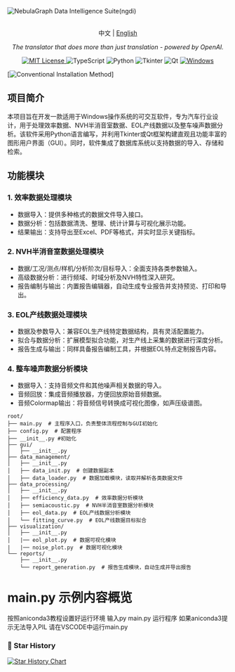 <picture>
  <source media="(prefers-color-scheme: dark)" srcset="https://user-images.githubusercontent.com/1651790/224081217-86521beb-1b69-4071-b195-f2ce0bb33db7.png">
  <img alt="NebulaGraph Data Intelligence Suite(ngdi)" src="https://user-images.githubusercontent.com/1651790/224081979-d3aa7867-94a6-4a85-a5d7-603e02360cee.png">
</picture>
<p align="center">
    <br> 中文 | <a href="README.md">English</a>
</p>
<p align="center">
    <em>The translator that does more than just translation - powered by OpenAI.</em>
</p>

<p align="center">
  <a href="LICENSE" target="_blank">
    <img alt="MIT License" src="https://img.shields.io/github/license/yetone/openai-translator.svg?style=flat-square" />
  </a>

  <!-- TypeScript Badge -->
  <img alt="TypeScript" src="https://img.shields.io/badge/-TypeScript-blue?style=flat-square&logo=typescript&logoColor=white" />

  <!-- Python Badge -->
  <img alt="Python" src="https://img.shields.io/badge/-Python-blue?style=flat-square&logo=python&logoColor=white" />

  <!-- Tkinter Badge -->
  <img alt="Tkinter" src="https://img.shields.io/badge/-Tkinter-blue?style=flat-square&logo=python&logoColor=white" />

  <!-- Qt Badge -->
  <img alt="Qt" src="https://img.shields.io/badge/-Qt-blue?style=flat-square&logo=qt&logoColor=white" />

  <!-- Windows Badge -->
  <a href="https://github.com/yetone/openai-translator/releases" target="_blank">
    <img alt="Windows" src="https://img.shields.io/badge/-Windows-blue?style=flat-square&logo=windows&logoColor=white" />
  </a>


</p>


[![Conventional Installation Method](https://img.shields.io/static/v1?label=&message=Conventional%20Installation%20Method&color=gray)]
## 项目简介
本项目旨在开发一款适用于Windows操作系统的可交互软件，专为汽车行业设计，用于处理效率数据、NVH半消音室数据、EOL产线数据以及整车噪声数据分析。该软件采用Python语言编写，并利用Tkinter或Qt框架构建直观且功能丰富的图形用户界面（GUI）。同时，软件集成了数据库系统以支持数据的导入、存储和检索。

## 功能模块

### 1. 效率数据处理模块
- 数据导入：提供多种格式的数据文件导入接口。
- 数据分析：包括数据清洗、整理、统计计算与可视化展示功能。
- 结果输出：支持导出至Excel、PDF等格式，并实时显示关键指标。

### 2. NVH半消音室数据处理模块
- 数据/工况/测点/样机/分析阶次/目标导入：全面支持各类参数输入。
- 高级数据分析：进行频域、时域分析及NVH特性深入研究。
- 报告编制与输出：内置报告编辑器，自动生成专业报告并支持预览、打印和导出。

### 3. EOL产线数据处理模块
- 数据及参数导入：兼容EOL生产线特定数据结构，具有灵活配置能力。
- 拟合与数据分析：扩展模型拟合功能，对生产线上采集的数据进行深度分析。
- 报告生成与输出：同样具备报告编制工具，并根据EOL特点定制报告内容。

### 4. 整车噪声数据分析模块
- 数据导入：支持音频文件和其他噪声相关数据的导入。
- 音频回放：集成音频播放器，方便回放原始音频数据。
- 音频Colormap输出：将音频信号转换成可视化图像，如声压级谱图。

```plaintext
root/
├── main.py  # 主程序入口，负责整体流程控制与GUI初始化
├── config.py  # 配置程序
├── __init__.py #初始化
├── gui/
│   ├── __init__.py
├── data_management/
│   ├── __init__.py
│   ├── data_init.py  # 创建数据副本
│   ├── data_loader.py  # 数据加载模块，读取并解析各类数据文件
├── data_processing/
│   ├── __init__.py
│   ├── efficiency_data.py  # 效率数据分析模块
│   ├── semiacoustic.py  # NVH半消音室数据分析模块
│   ├── eol_data.py  # EOL产线数据分析模块
│   └── fitting_curve.py  # EOL产线数据目标拟合
├── visualization/
│   ├── __init__.py
│   |── eol_plot.py  # 数据可视化模块
|   |── noise_plot.py  # 数据可视化模块
└── reports/
    ├── __init__.py
    └── report_generation.py  # 报告生成模块，自动生成并导出报告
```
# main.py 示例内容概览

按照aniconda3教程设置好运行环境 输入py main.py 运行程序
如果aniconda3提示无法导入PIL 请在VSCODE中运行main.py


### 🌟 Star History
[![Star History Chart](https://api.star-history.com/svg?repos=aierlanjiu/NVH-data-analysis-system&type=Date)](https://star-history.com/#aierlanjiu/NVH-data-analysis-system&Date)
